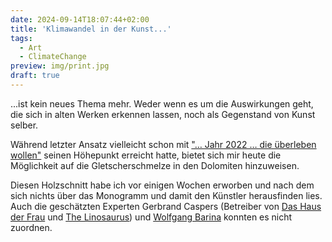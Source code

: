 ```yaml
---
date: 2024-09-14T18:07:44+02:00
title: 'Klimawandel in der Kunst...'
tags:
  - Art
  - ClimateChange
preview: img/print.jpg
draft: true
---
```


...ist kein neues Thema mehr. Weder wenn es um die Auswirkungen geht, die sich in alten Werken erkennen lassen, noch als Gegenstand von Kunst selber.
<!--more-->

Während letzter Ansatz vielleicht schon mit ["… Jahr 2022 … die überleben wollen"](https://de.wikipedia.org/wiki/%E2%80%A6_Jahr_2022_%E2%80%A6_die_%C3%BCberleben_wollen) seinen Höhepunkt erreicht hatte, bietet sich mir heute die Möglichkeit auf die Gletscherschmelze in den Dolomiten hinzuweisen.

Diesen Holzschnitt habe ich vor einigen Wochen erworben und nach dem sich nichts über das Monogramm und damit den Künstler herausfinden lies. Auch die geschätzten Experten Gerbrand Caspers (Betreiber von [Das Haus der Frau](https://www.dashausderfrau.nl/) und [The Linosaurus](https://gerrie-thefriendlyghost.blogspot.com/)) und [Wolfgang Barina](http://www.wolfgang-barina.de/kunst/) konnten es nicht zuordnen.
